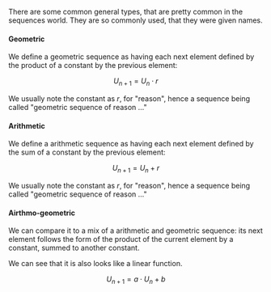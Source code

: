 There are some common general types, that are pretty common in the sequences world. They are so commonly used, that they were given names.

#### Geometric
We define a geometric sequence as having each next element defined by the product of a constant by the previous element:

$$U_{n + 1}=U_n \cdot r$$

We usually note the constant as $r$, for "reason", hence a sequence being called "geometric sequence of reason ..."

#### Arithmetic 
We define a arithmetic sequence as having each next element defined by the sum of a constant by the previous element:

$$U_{n + 1}=U_n + r$$

We usually note the constant as $r$, for "reason", hence a sequence being called "geometric sequence of reason ..."

#### Airthmo-geometric
We can compare it to a mix of a arithmetic and geometric sequence: its next element follows the form of the product of the current element by a constant, summed to another constant.

We can see that it is also looks like a linear function.

$$U_{n+1} = a\cdot U_n + b$$
